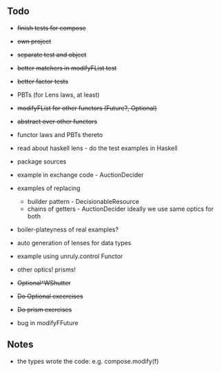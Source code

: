  Todo
 ------
 * ~~finish tests for compose~~
 * ~~own project~~
 * ~~separate test and object~~
 * ~~better matchers in modifyFList test~~
 * ~~better factor tests~~
 * PBTs (for Lens laws, at least)
 * ~~modifyFList for other functors (Future?, Optional)~~
 * ~~abstract over other functors~~
 * functor laws and PBTs thereto
 
 * read about haskell lens - do the test examples in Haskell
 
 * package sources
 
 * example in exchange code - AuctionDecider
 * examples of replacing 
    - builder pattern  - DecisionableResource
    - chains of getters - AuctionDecider
    ideally we use same optics for both
 
 * boiler-plateyness of real examples?
 * auto generation of lenses for data types
 
 * example using unruly.control Functor
 
 * other optics!  prisms!
 * ~~Optional^WShutter~~
 * ~~Do Optional excercises~~
 * ~~Do prism exercises~~
 
 * bug in modifyFFuture
 

 Notes
 -----
  * the types wrote the code: e.g. compose.modify(f)
 